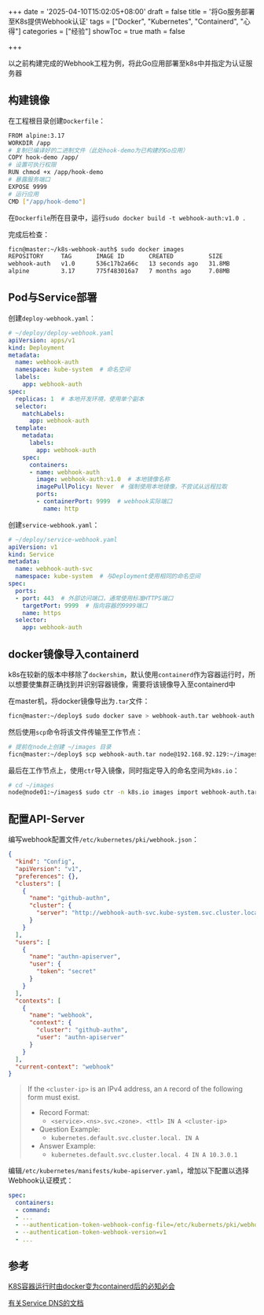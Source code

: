 +++
date = '2025-04-10T15:02:05+08:00'
draft = false
title = '将Go服务部署至K8s提供Webhook认证'
tags = ["Docker", "Kubernetes", "Containerd", "心得"]
categories = ["经验"]
showToc = true
math = false

+++

以之前构建完成的Webhook工程为例，将此Go应用部署至k8s中并指定为认证服务器

## 构建镜像

在工程根目录创建`Dockerfile`：

```bash
FROM alpine:3.17
WORKDIR /app
# 复制已编译好的二进制文件（此处hook-demo为已构建的Go应用）
COPY hook-demo /app/
# 设置可执行权限
RUN chmod +x /app/hook-demo
# 暴露服务端口
EXPOSE 9999
# 运行应用
CMD ["/app/hook-demo"]
```

在`Dockerfile`所在目录中，运行`sudo docker build -t webhook-auth:v1.0 .`

完成后检查：

```bash
ficn@master:~/k8s-webhook-auth$ sudo docker images
REPOSITORY     TAG       IMAGE ID       CREATED          SIZE
webhook-auth   v1.0      536c17b2a66c   13 seconds ago   31.8MB
alpine         3.17      775f483016a7   7 months ago     7.08MB
```

## Pod与Service部署

创建`deploy-webhook.yaml`：

```yaml
# ~/deploy/deploy-webhook.yaml
apiVersion: apps/v1
kind: Deployment
metadata:
  name: webhook-auth
  namespace: kube-system  # 命名空间
  labels:
    app: webhook-auth
spec:
  replicas: 1  # 本地开发环境，使用单个副本
  selector:
    matchLabels:
      app: webhook-auth
  template:
    metadata:
      labels:
        app: webhook-auth
    spec:
      containers:
      - name: webhook-auth
        image: webhook-auth:v1.0  # 本地镜像名称
        imagePullPolicy: Never  # 强制使用本地镜像，不尝试从远程拉取
        ports:
        - containerPort: 9999  # webhook实际端口
          name: http
```

创建`service-webhook.yaml`：

```yaml
# ~/deploy/service-webhook.yaml
apiVersion: v1
kind: Service
metadata:
  name: webhook-auth-svc
  namespace: kube-system  # 与Deployment使用相同的命名空间
spec:
  ports:
  - port: 443  # 外部访问端口，通常使用标准HTTPS端口
    targetPort: 9999  # 指向容器的9999端口
    name: https
  selector:
    app: webhook-auth
```

## docker镜像导入containerd

k8s在较新的版本中移除了`dockershim`，默认使用`containerd`作为容器运行时，所以想要使集群正确找到并识别容器镜像，需要将该镜像导入至containerd中

在master机，将docker镜像导出为`.tar`文件：

```bash
ficn@master:~/deploy$ sudo docker save > webhook-auth.tar webhook-auth
```

然后使用`scp`命令将该文件传输至工作节点：

```bash
# 提前在node上创建 ~/images 目录
ficn@master:~/deploy$ scp webhook-auth.tar node@192.168.92.129:~/images
```

最后在工作节点上，使用`ctr`导入镜像，同时指定导入的命名空间为`k8s.io`：

```bash
# cd ~/images
node@node01:~/images$ sudo ctr -n k8s.io images import webhook-auth.tar
```

## 配置API-Server

编写webhook配置文件`/etc/kubernetes/pki/webhook.json`：

```json
{
  "kind": "Config",
  "apiVersion": "v1",
  "preferences": {},
  "clusters": [
    {
      "name": "github-authn",
      "cluster": {
        "server": "http://webhook-auth-svc.kube-system.svc.cluster.local:9998/auth"
      }
    }
  ],
  "users": [
    {
      "name": "authn-apiserver",
      "user": {
        "token": "secret"
      }
    }
  ],
  "contexts": [
    {
      "name": "webhook",
      "context": {
        "cluster": "github-authn",
        "user": "authn-apiserver"
      }
    }
  ],
  "current-context": "webhook"
}
```

> If the `<cluster-ip>` is an IPv4 address, an `A` record of the following form must exist.
>
> - Record Format:
>   - `<service>.<ns>.svc.<zone>. <ttl> IN A <cluster-ip>`
> - Question Example:
>   - `kubernetes.default.svc.cluster.local. IN A`
> - Answer Example:
>   - `kubernetes.default.svc.cluster.local. 4 IN A 10.3.0.1`

编辑`/etc/kubernetes/manifests/kube-apiserver.yaml`，增加以下配置以选择Webhook认证模式：

```yaml
spec:
  containers:
  - command:
  - ...
  - --authentication-token-webhook-config-file=/etc/kubernets/pki/webhook.json
  - --authentication-token-webhook-version=v1
  - ...
```

## 参考

[K8S容器运行时由docker变为containerd后的必知必会](https://hex-go.github.io/posts/kubernetes/2024-09-10-k8s-%E7%94%B1docker%E8%BF%81%E7%A7%BB%E8%87%B3containerd%E5%90%8E%E7%9A%84%E6%94%B9%E5%8F%98/)

[有关Service DNS的文档](https://github.com/kubernetes/dns/blob/master/docs/specification.md)
